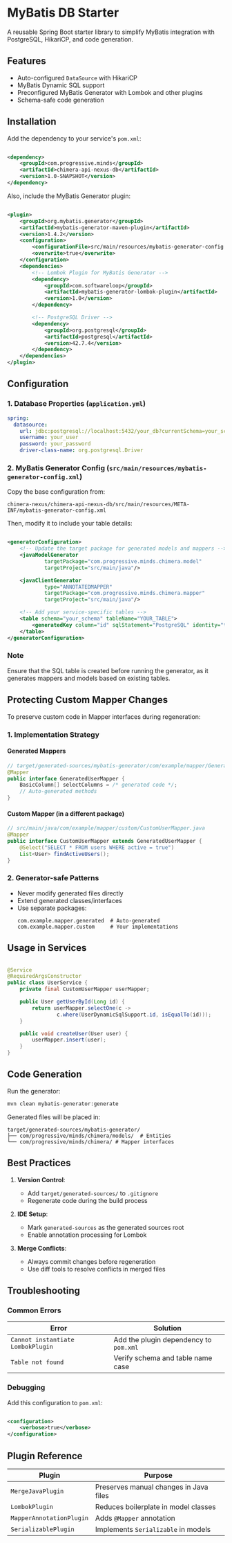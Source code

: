 # MyBatis DB Starter

A reusable Spring Boot starter library to simplify MyBatis integration with PostgreSQL, HikariCP, and code generation.

## Features

- Auto-configured `DataSource` with HikariCP
- MyBatis Dynamic SQL support
- Preconfigured MyBatis Generator with Lombok and other plugins
- Schema-safe code generation

## Installation

Add the dependency to your service's `pom.xml`:

```xml

<dependency>
    <groupId>com.progressive.minds</groupId>
    <artifactId>chimera-api-nexus-db</artifactId>
    <version>1.0-SNAPSHOT</version>
</dependency>
```

Also, include the MyBatis Generator plugin:

```xml

<plugin>
    <groupId>org.mybatis.generator</groupId>
    <artifactId>mybatis-generator-maven-plugin</artifactId>
    <version>1.4.2</version>
    <configuration>
        <configurationFile>src/main/resources/mybatis-generator-config.xml</configurationFile>
        <overwrite>true</overwrite>
    </configuration>
    <dependencies>
        <!-- Lombok Plugin for MyBatis Generator -->
        <dependency>
            <groupId>com.softwareloop</groupId>
            <artifactId>mybatis-generator-lombok-plugin</artifactId>
            <version>1.0</version>
        </dependency>

        <!-- PostgreSQL Driver -->
        <dependency>
            <groupId>org.postgresql</groupId>
            <artifactId>postgresql</artifactId>
            <version>42.7.4</version>
        </dependency>
    </dependencies>
</plugin>
```

## Configuration

### 1. Database Properties (`application.yml`)

```yaml
spring:
  datasource:
    url: jdbc:postgresql://localhost:5432/your_db?currentSchema=your_schema
    username: your_user
    password: your_password
    driver-class-name: org.postgresql.Driver
```

### 2. MyBatis Generator Config (`src/main/resources/mybatis-generator-config.xml`)

Copy the base configuration from:

```
chimera-nexus/chimera-api-nexus-db/src/main/resources/META-INF/mybatis-generator-config.xml
```

Then, modify it to include your table details:

```xml

<generatorConfiguration>
    <!-- Update the target package for generated models and mappers -->
    <javaModelGenerator
            targetPackage="com.progressive.minds.chimera.model"
            targetProject="src/main/java"/>

    <javaClientGenerator
            type="ANNOTATEDMAPPER"
            targetPackage="com.progressive.minds.chimera.mapper"
            targetProject="src/main/java"/>

    <!-- Add your service-specific tables -->
    <table schema="your_schema" tableName="YOUR_TABLE">
        <generatedKey column="id" sqlStatement="PostgreSQL" identity="true"/>
    </table>
</generatorConfiguration>
```

### Note

Ensure that the SQL table is created before running the generator, as it generates mappers and models based on existing
tables.

## Protecting Custom Mapper Changes

To preserve custom code in Mapper interfaces during regeneration:

### 1. Implementation Strategy

#### Generated Mappers

```java
// target/generated-sources/mybatis-generator/com/example/mapper/GeneratedUserMapper.java
@Mapper
public interface GeneratedUserMapper {
    BasicColumn[] selectColumns = /* generated code */;
    // Auto-generated methods
}
```

#### Custom Mapper (in a different package)

```java
// src/main/java/com/example/mapper/custom/CustomUserMapper.java
@Mapper
public interface CustomUserMapper extends GeneratedUserMapper {
    @Select("SELECT * FROM users WHERE active = true")
    List<User> findActiveUsers();
}
```

### 2. Generator-safe Patterns

- Never modify generated files directly
- Extend generated classes/interfaces
- Use separate packages:
  ```
  com.example.mapper.generated  # Auto-generated
  com.example.mapper.custom     # Your implementations
  ```

## Usage in Services

```java

@Service
@RequiredArgsConstructor
public class UserService {
    private final CustomUserMapper userMapper;

    public User getUserById(Long id) {
        return userMapper.selectOne(c ->
                c.where(UserDynamicSqlSupport.id, isEqualTo(id)));
    }

    public void createUser(User user) {
        userMapper.insert(user);
    }
}
```

## Code Generation

Run the generator:

```bash
mvn clean mybatis-generator:generate
```

Generated files will be placed in:

```
target/generated-sources/mybatis-generator/
├── com/progressive/minds/chimera/models/  # Entities
└── com/progressive/minds/chimera/ # Mapper interfaces
```

## Best Practices

1. **Version Control**:
    - Add `target/generated-sources/` to `.gitignore`
    - Regenerate code during the build process

2. **IDE Setup**:
    - Mark `generated-sources` as the generated sources root
    - Enable annotation processing for Lombok

3. **Merge Conflicts**:
    - Always commit changes before regeneration
    - Use diff tools to resolve conflicts in merged files

## Troubleshooting

### Common Errors

| Error                             | Solution                               |
|-----------------------------------|----------------------------------------|
| `Cannot instantiate LombokPlugin` | Add the plugin dependency to `pom.xml` |
| `Table not found`                 | Verify schema and table name case      |

### Debugging

Add this configuration to `pom.xml`:

```xml

<configuration>
    <verbose>true</verbose>
</configuration>
```

## Plugin Reference

| Plugin                   | Purpose                                |
|--------------------------|----------------------------------------|
| `MergeJavaPlugin`        | Preserves manual changes in Java files |
| `LombokPlugin`           | Reduces boilerplate in model classes   |
| `MapperAnnotationPlugin` | Adds `@Mapper` annotation              |
| `SerializablePlugin`     | Implements `Serializable` in models    |

